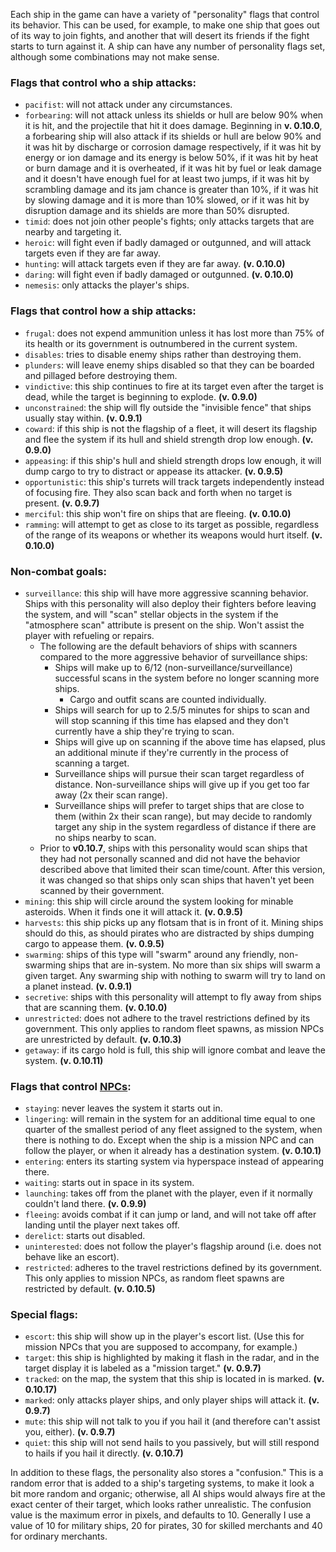 Each ship in the game can have a variety of "personality" flags that control its behavior. This can be used, for example, to make one ship that goes out of its way to join fights, and another that will desert its friends if the fight starts to turn against it. A ship can have any number of personality flags set, although some combinations may not make sense.

### Flags that control who a ship attacks:

* `pacifist`: will not attack under any circumstances.
* `forbearing`: will not attack unless its shields or hull are below 90% when it is hit, and the projectile that hit it does damage. Beginning in **v. 0.10.0**, a forbearing ship will also attack if its shields or hull are below 90% and it was hit by discharge or corrosion damage respectively, if it was hit by energy or ion damage and its energy is below 50%, if it was hit by heat or burn damage and it is overheated, if it was hit by fuel or leak damage and it doesn't have enough fuel for at least two jumps, if it was hit by scrambling damage and its jam chance is greater than 10%, if it was hit by slowing damage and it is more than 10% slowed, or if it was hit by disruption damage and its shields are more than 50% disrupted.
* `timid`: does not join other people's fights; only attacks targets that are nearby and targeting it.
* `heroic`: will fight even if badly damaged or outgunned, and will attack targets even if they are far away.
* `hunting`: will attack targets even if they are far away. **(v. 0.10.0)**
* `daring`: will fight even if badly damaged or outgunned. **(v. 0.10.0)**
* `nemesis`: only attacks the player's ships.

### Flags that control how a ship attacks:

* `frugal`: does not expend ammunition unless it has lost more than 75% of its health or its government is outnumbered in the current system.
* `disables`: tries to disable enemy ships rather than destroying them.
* `plunders`: will leave enemy ships disabled so that they can be boarded and pillaged before destroying them.
* `vindictive`: this ship continues to fire at its target even after the target is dead, while the target is beginning to explode. **(v. 0.9.0)**
* `unconstrained`: the ship will fly outside the "invisible fence" that ships usually stay within. **(v. 0.9.1)**
* `coward`: if this ship is not the flagship of a fleet, it will desert its flagship and flee the system if its hull and shield strength drop low enough. **(v. 0.9.0)**
* `appeasing`: if this ship's hull and shield strength drops low enough, it will dump cargo to try to distract or appease its attacker. **(v. 0.9.5)**
* `opportunistic`: this ship's turrets will track targets independently instead of focusing fire. They also scan back and forth when no target is present. **(v. 0.9.7)**
* `merciful`: this ship won't fire on ships that are fleeing. **(v. 0.10.0)**
* `ramming`: will attempt to get as close to its target as possible, regardless of the range of its weapons or whether its weapons would hurt itself. **(v. 0.10.0)**

### Non-combat goals:

* `surveillance`: this ship will have more aggressive scanning behavior. Ships with this personality will also deploy their fighters before leaving the system, and will "scan" stellar objects in the system if the "atmosphere scan" attribute is present on the ship. Won't assist the player with refueling or repairs.
  * The following are the default behaviors of ships with scanners compared to the more aggressive behavior of surveillance ships:
    * Ships will make up to 6/12 (non-surveillance/surveillance) successful scans in the system before no longer scanning more ships.
      * Cargo and outfit scans are counted individually.
    * Ships will search for up to 2.5/5 minutes for ships to scan and will stop scanning if this time has elapsed and they don't currently have a ship they're trying to scan.
    * Ships will give up on scanning if the above time has elapsed, plus an additional minute if they're currently in the process of scanning a target.
    * Surveillance ships will pursue their scan target regardless of distance. Non-surveillance ships will give up if you get too far away (2x their scan range).
    * Surveillance ships will prefer to target ships that are close to them (within 2x their scan range), but may decide to randomly target any ship in the system regardless of distance if there are no ships nearby to scan.
  * Prior to **v0.10.7**, ships with this personality would scan ships that they had not personally scanned and did not have the behavior described above that limited their scan time/count. After this version, it was changed so that ships only scan ships that haven't yet been scanned by their government.
* `mining`: this ship will circle around the system looking for minable asteroids. When it finds one it will attack it. **(v. 0.9.5)**
* `harvests`: this ship picks up any flotsam that is in front of it. Mining ships should do this, as should pirates who are distracted by ships dumping cargo to appease them. **(v. 0.9.5)**
* `swarming`: ships of this type will "swarm" around any friendly, non-swarming ships that are in-system. No more than six ships will swarm a given target. Any swarming ship with nothing to swarm will try to land on a planet instead. **(v. 0.9.1)**
* `secretive`: ships with this personality will attempt to fly away from ships that are scanning them. **(v. 0.10.0)**
* `unrestricted`: does not adhere to the travel restrictions defined by its government. This only applies to random fleet spawns, as mission NPCs are unrestricted by default. **(v. 0.10.3)**
* `getaway`: if its cargo hold is full, this ship will ignore combat and leave the system. **(v. 0.10.11)**

### Flags that control [NPCs](CreatingMissions#non-player-characters-npcs):

* `staying`: never leaves the system it starts out in.
* `lingering`: will remain in the system for an additional time equal to one quarter of the smallest period of any fleet assigned to the system, when there is nothing to do. Except when the ship is a mission NPC and can follow the player, or when it already has a destination system. **(v. 0.10.1)**
* `entering`: enters its starting system via hyperspace instead of appearing there.
* `waiting`: starts out in space in its system.
* `launching`: takes off from the planet with the player, even if it normally couldn't land there. **(v. 0.9.9)**
* `fleeing`: avoids combat if it can jump or land, and will not take off after landing until the player next takes off.
* `derelict`: starts out disabled.
* `uninterested`: does not follow the player's flagship around (i.e. does not behave like an escort).
* `restricted`: adheres to the travel restrictions defined by its government. This only applies to mission NPCs, as random fleet spawns are restricted by default. **(v. 0.10.5)**

### Special flags:

* `escort`: this ship will show up in the player's escort list. (Use this for mission NPCs that you are supposed to accompany, for example.)
* `target`: this ship is highlighted by making it flash in the radar, and in the target display it is labeled as a "mission target." **(v. 0.9.7)**
* `tracked`: on the map, the system that this ship is located in is marked. **(v. 0.10.17)**
* `marked`: only attacks player ships, and only player ships will attack it. **(v. 0.9.7)**
* `mute`: this ship will not talk to you if you hail it (and therefore can't assist you, either). **(v. 0.9.7)**
* `quiet`: this ship will not send hails to you passively, but will still respond to hails if you hail it directly. **(v. 0.10.7)**

In addition to these flags, the personality also stores a "confusion." This is a random error that is added to a ship's targeting systems, to make it look a bit more random and organic; otherwise, all AI ships would always fire at the exact center of their target, which looks rather unrealistic. The confusion value is the maximum error in pixels, and defaults to 10. Generally I use a value of 10 for military ships, 20 for pirates, 30 for skilled merchants and 40 for ordinary merchants.